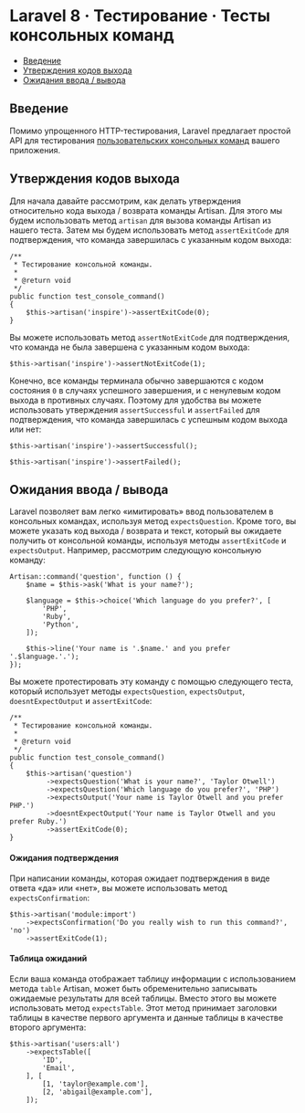 # Laravel 8 · Тестирование · Тесты консольных команд

- [Введение](#introduction)
- [Утверждения кодов выхода](#success-failure-expectations)
- [Ожидания ввода / вывода](#input-output-expectations)

<a name="introduction"></a>
## Введение

Помимо упрощенного HTTP-тестирования, Laravel предлагает простой API для тестирования [пользовательских консольных команд](artisan.md) вашего приложения.

<a name="success-failure-expectations"></a>
## Утверждения кодов выхода

Для начала давайте рассмотрим, как делать утверждения относительно кода выхода / возврата команды Artisan. Для этого мы будем использовать метод `artisan` для вызова команды Artisan из нашего теста. Затем мы будем использовать метод `assertExitCode` для подтверждения, что команда завершилась с указанным кодом выхода:

    /**
     * Тестирование консольной команды.
     *
     * @return void
     */
    public function test_console_command()
    {
        $this->artisan('inspire')->assertExitCode(0);
    }

Вы можете использовать метод `assertNotExitCode` для подтверждения, что команда не была завершена с указанным кодом выхода:

    $this->artisan('inspire')->assertNotExitCode(1);

Конечно, все команды терминала обычно завершаются с кодом состояния `0` в случаях успешного завершения, и с ненулевым кодом выхода в противных случаях. Поэтому для удобства вы можете использовать утверждения `assertSuccessful` и `assertFailed` для подтверждения, что команда завершилась с успешным кодом выхода или нет:

    $this->artisan('inspire')->assertSuccessful();

    $this->artisan('inspire')->assertFailed();

<a name="input-output-expectations"></a>
## Ожидания ввода / вывода

Laravel позволяет вам легко «имитировать» ввод пользователем в консольных командах, используя метод `expectsQuestion`. Кроме того, вы можете указать код выхода / возврата и текст, который вы ожидаете получить от консольной команды, используя методы `assertExitCode` и `expectsOutput`. Например, рассмотрим следующую консольную команду:

    Artisan::command('question', function () {
        $name = $this->ask('What is your name?');

        $language = $this->choice('Which language do you prefer?', [
            'PHP',
            'Ruby',
            'Python',
        ]);

        $this->line('Your name is '.$name.' and you prefer '.$language.'.');
    });

Вы можете протестировать эту команду с помощью следующего теста, который использует методы `expectsQuestion`, `expectsOutput`, `doesntExpectOutput` и `assertExitCode`:

    /**
     * Тестирование консольной команды.
     *
     * @return void
     */
    public function test_console_command()
    {
        $this->artisan('question')
             ->expectsQuestion('What is your name?', 'Taylor Otwell')
             ->expectsQuestion('Which language do you prefer?', 'PHP')
             ->expectsOutput('Your name is Taylor Otwell and you prefer PHP.')
             ->doesntExpectOutput('Your name is Taylor Otwell and you prefer Ruby.')
             ->assertExitCode(0);
    }

<a name="confirmation-expectations"></a>
#### Ожидания подтверждения

При написании команды, которая ожидает подтверждения в виде ответа «да» или «нет», вы можете использовать метод `expectsConfirmation`:

    $this->artisan('module:import')
        ->expectsConfirmation('Do you really wish to run this command?', 'no')
        ->assertExitCode(1);

<a name="table-expectations"></a>
#### Таблица ожиданий

Если ваша команда отображает таблицу информации с использованием метода `table` Artisan, может быть обременительно записывать ожидаемые результаты для всей таблицы. Вместо этого вы можете использовать метод `expectsTable`. Этот метод принимает заголовки таблицы в качестве первого аргумента и данные таблицы в качестве второго аргумента:

    $this->artisan('users:all')
        ->expectsTable([
            'ID',
            'Email',
        ], [
            [1, 'taylor@example.com'],
            [2, 'abigail@example.com'],
        ]);
